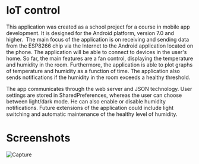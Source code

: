 # IoT control

This application was created as a school project for a course in mobile app development. It is designed for the Android platform, version 7.0 and higher. 
The main focus of the application is on receiving and sending data from the ESP8266 chip via the Internet to the Android application located on the phone.
The application will be able to connect to devices in the user's home. So far, the main features are a fan control, displaying the temperature and humidity in the room.
Furthermore, the application is able to plot graphs of temperature and humidity as a function of time. The application also sends notifications if the humidity in the room exceeds a healthy threshold.

The app communicates through the web server and JSON technology. User settings are stored in SharedPreferences, whereas the user can choose between light/dark mode. He can also enable or disable humidity notifications. Future extensions of the application could include light switching and automatic maintenance of the healthy level of humidity. 

# Screenshots
![Capture](https://user-images.githubusercontent.com/35463969/172018090-9f157da5-0192-4712-9193-098db048fb8c.JPG)
